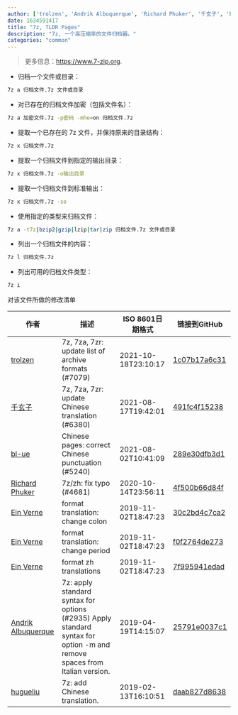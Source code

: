 ```yaml
---
author: ['trolzen', 'Andrik Albuquerque', 'Richard Phuker', '千玄子', 'Ein Verne', 'hugueliu', 'bl-ue']
date: 1634591417
title: "7z, TLDR Pages"
description: "7z, 一个高压缩率的文件归档器。"
categories: "common"
---
```

> 更多信息：<https://www.7-zip.org>.

- 归档一个文件或目录：

```bash
7z a 归档文件.7z 文件或目录
```

- 对已存在的归档文件加密（包括文件名）：

```bash
7z a 加密文件.7z -p密码 -mhe=on 归档文件.7z
```

- 提取一个已存在的 7z 文件，并保持原来的目录结构：

```bash
7z x 归档文件.7z
```

- 提取一个归档文件到指定的输出目录：

```bash
7z x 归档文件.7z -o输出目录
```

- 提取一个归档文件到标准输出：

```bash
7z x 归档文件.7z -so
```

- 使用指定的类型来归档文件：

```bash
7z a -t7z|bzip2|gzip|lzip|tar|zip 归档文件.7z 文件或目录
```

- 列出一个归档文件的内容：

```bash
7z l 归档文件.7z
```

- 列出可用的归档文件类型：

```bash
7z i
```
对该文件所做的修改清单


作者 | 描述 | ISO 8601日期格式 | 链接到GitHub
------|-----|-----|-----
[trolzen](mailto:trolzen@gmail.com) | 7z, 7za, 7zr: update list of archive formats (#7079) | 2021-10-18T23:10:17 | [1c07b17a6c31](https://github.com/tldr-pages/tldr/commit/1c07b17a6c319eb4d72fd840ee479565893bc3f1)
[千玄子](mailto:ownbyzjuyk@gmail.com) | 7z, 7za, 7zr: update Chinese translation (#6380) | 2021-08-17T19:42:01 | [491fc4f15238](https://github.com/tldr-pages/tldr/commit/491fc4f15238a1451dd91ca98011a8fc6e948253)
[bl-ue](mailto:54780737+bl-ue@users.noreply.github.com) | Chinese pages: correct Chinese punctuation (#5240) | 2021-08-02T10:41:09 | [289e30dfb3d1](https://github.com/tldr-pages/tldr/commit/289e30dfb3d1d73bade9e3610e12bfc90e9270ae)
[Richard Phuker](mailto:Phuker@users.noreply.github.com) | 7z/zh: fix typo (#4681) | 2020-10-14T23:56:11 | [4f500b66d84f](https://github.com/tldr-pages/tldr/commit/4f500b66d84fc6ed9db9b3e3d068b2c146a22014)
[Ein Verne](mailto:einverne@gmail.com) | format translation: change colon | 2019-11-02T18:47:23 | [30c2bd4c7ca2](https://github.com/tldr-pages/tldr/commit/30c2bd4c7ca2385e09cc00f15ad651e195b82e65)
[Ein Verne](mailto:einverne@gmail.com) | format translation: change period | 2019-11-02T18:47:23 | [f0f2764de273](https://github.com/tldr-pages/tldr/commit/f0f2764de2737f4c7bc75feeec5499117dea6ed0)
[Ein Verne](mailto:einverne@gmail.com) | format zh translations | 2019-11-02T18:47:23 | [7f995941edad](https://github.com/tldr-pages/tldr/commit/7f995941edaddaa6bd3208856ec539f5439f7ef4)
[Andrik Albuquerque](mailto:andrik.albuquerque@gmail.com) | 7z: apply standard syntax for options (#2935) Apply standard syntax for option -m and remove spaces from Italian version. | 2019-04-19T14:15:07 | [25791e0037c1](https://github.com/tldr-pages/tldr/commit/25791e0037c1647c80dac9e4b4dfe3bf66b72335)
[hugueliu](mailto:hugue_liu@yahoo.com) | 7z: add Chinese translation. | 2019-02-13T16:10:51 | [daab827d8638](https://github.com/tldr-pages/tldr/commit/daab827d8638d5ecddd02d4ed96160fcab5c1958)

